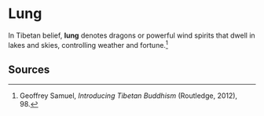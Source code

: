 # Lung

In Tibetan belief, **lung** denotes dragons or powerful wind spirits that dwell in lakes and skies, controlling weather and fortune.[^1]

## Sources
[^1]: Geoffrey Samuel, *Introducing Tibetan Buddhism* (Routledge, 2012), 98.
